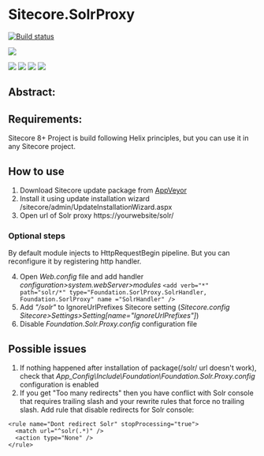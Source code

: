 # Sitecore.SolrProxy

[![Build status](https://ci.appveyor.com/api/projects/status/jsjfx04v9u929os2?svg=true)](https://ci.appveyor.com/project/Antonytm/sitecore-solrproxy)

[![](https://sonarcloud.io/api/project_badges/quality_gate?project=Sitecore.SolrProxy)](https://sonarcloud.io/dashboard/index/Sitecore.SolrProxy)

[![](https://sonarcloud.io/api/project_badges/measure?project=Sitecore.SolrProxy&metric=coverage)](https://sonarcloud.io/component_measures?id=Sitecore.SolrProxy&metric=coverage)
[![](https://sonarcloud.io/api/project_badges/measure?project=Sitecore.SolrProxy&metric=code_smells)](https://sonarcloud.io/component_measures?id=Sitecore.SolrProxy&metric=code_smells) 
[![](https://sonarcloud.io/api/project_badges/measure?project=Sitecore.SolrProxy&metric=bugs)](https://sonarcloud.io/component_measures?id=Sitecore.SolrProxy&metric=bugs)
[![](https://sonarcloud.io/api/project_badges/measure?project=Sitecore.SolrProxy&metric=vulnerabilities)](https://sonarcloud.io/project/issues?id=Sitecore.SolrProxy&resolved=false&types=VULNERABILITY)

## Abstract:


## Requirements:
Sitecore 8+
Project is build following Helix principles, but you can use it in any Sitecore project.

## How to use
1. Download Sitecore update package from [AppVeyor](https://ci.appveyor.com/project/Antonytm/sitecore-solrproxy)
2. Install it using update installation wizard /sitecore/admin/UpdateInstallationWizard.aspx
3. Open url of Solr proxy https://yourwebsite/solr/

### Optional steps
By default module injects to HttpRequestBegin pipeline. But you can reconfigure it by registering http handler.

4. Open *Web.config* file and add handler *configuration>system.webServer>modules*
        `<add verb="*" path="solr/*" type="Foundation.SorlProxy.SolrHandler, Foundation.SorlProxy" name ="SolrHandler" />`
5. Add *"/solr"* to IgnoreUrlPrefixes Sitecore setting (*Sitecore.config Sitecore>Settings>Setting[name="IgnoreUrlPrefixes"]*)
6. Disable *Foundation.Solr.Proxy.config* configuration file


## Possible issues

1. If nothing happened after installation of package(/solr/ url doesn't work), check that *App_Config\Include\Foundation\Foundation.Solr.Proxy.config* configuration is enabled
2. If you get "Too many redirects" then you have conflict with Solr console that requires trailing slash and your rewrite rules that force no trailing slash. Add rule that disable redirects for Solr console:

```
<rule name="Dont redirect Solr" stopProcessing="true">
  <match url="^solr(.*)" />
  <action type="None" />
</rule>
```

